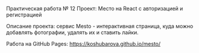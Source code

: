 Практическая работа № 12
Проект: Место на React с авторизацией и регистрацией

Описание проекта: сервис Mesto - интерактивная страница, куда можно добавлять фотографии, удалять их и ставить лайки.

Работа на GitHub Pages: https://koshubarova.github.io/mesto/